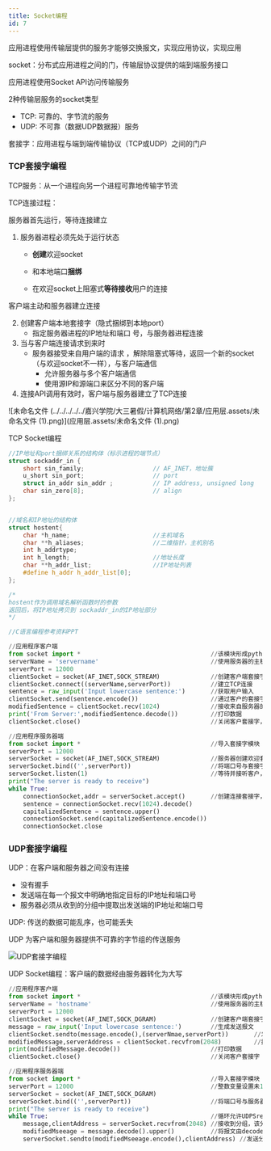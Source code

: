 ```yaml
---
title: Socket编程
id: 7
---
```



应用进程使用传输层提供的服务才能够交换报文，实现应用协议，实现应用

socket：分布式应用进程之间的门，传输层协议提供的端到端服务接口

应用进程使用Socket API访问传输服务

2种传输层服务的socket类型

- TCP: 可靠的、字节流的服务
- UDP: 不可靠（数据UDP数据报）服务

套接字：应用进程与端到端传输协议（TCP或UDP）之间的门户



### TCP套接字编程

TCP服务：从一个进程向另一个进程可靠地传输字节流

TCP连接过程：

服务器首先运行，等待连接建立

1. 服务器进程必须先处于运行状态

   - **创建**欢迎socket

   - 和本地端口**捆绑**

   - 在欢迎socket上阻塞式**等待接收**用户的连接

客户端主动和服务器建立连接

2. 创建客户端本地套接字（隐式捆绑到本地port）
   - 指定服务器进程的IP地址和端口 号，与服务器进程连接
3. 当与客户端连接请求到来时
   - 服务器接受来自用户端的请求 ，解除阻塞式等待，返回一个新的socket（与欢迎socket不一样），与客户端通信
     - 允许服务器与多个客户端通信
     - 使用源IP和源端口来区分不同的客户端
4. 连接API调用有效时，客户端与服务器建立了TCP连接

![未命名文件 (../../../../../嘉兴学院/大三暑假/计算机网络/第2章/应用层.assets/未命名文件 (1).png)](应用层.assets/未命名文件 (1).png)



TCP Socket编程

```C
//IP地址和port捆绑关系的结构体（标示进程的端节点）
struct sockaddr_in {
	short sin_family; 					// AF_INET，地址簇
	u_short sin_port; 					// port
	struct in_addr sin_addr ; 			// IP address, unsigned long
	char sin_zero[8]; 					// align
};


//域名和IP地址的结构体
struct hostent{ 
    char *h_name;						//主机域名 
	char **h_aliases; 					//二维指针，主机别名
	int h_addrtype; 					
	int h_length;                       //地址长度
	char **h_addr_list; 				//IP地址列表
	#define h_addr h_addr_list[0];
};

/*
hostent作为调用域名解析函数时的参数
返回后，将IP地址拷贝到 sockaddr_in的IP地址部分
*/

//C语言编程参考资料PPT
```

```python
//应用程序客户端
from socket import *                                    //该模块形成python中网络通信基础
serverName = 'servername'								//使用服务器的主机名，将自动执行DNS lookup得到服务器的IP地址
serverPort = 12000
clientSocket = socket(AF_INET,SOCK_STREAM)				//创建客户端套接字，第一个参数指定地址簇，AF_INET指示底层网络															 使用IPv4.第二个参数指示该套接字为SOCK_STREAM类型，即为TCP															 套接字，客户端套接字的端口号由OS执行
clientSocket.connect((serverName,serverPort))			//建立TCP连接
sentence = raw_input('Input lowercase sentence:')		//获取用户输入
clientSocket.send(sentence.encode())					//通过客户的套接字进入TCP连接发送字符串sentence
modifiedSentence = clientSocket.recv(1024)			    //接收来自服务器的数据
print('From Server:',modifiedSentence.decode())			//打印数据
clientSocket.close()									//关闭客户套接字，TCP连接
```

```python
//应用程序服务器端
from socket import *                                    //导入套接字模块						
serverPort = 12000	
serverSocket = socket(AF_INET,SOCK_STREAM)				//服务器创建欢迎套接字
serverSocket.bind(('',serverPort))						//将端口号与套接字关联
serverSocket.listen(1)									//等待并接听客户，定义请求连接的最大数（至少为1）
print("The server is ready to receive")
while True:
    connectionSocket,addr = serverSocket.accept()		//创建连接套接字，w
    sentence = connectionSocket.recv(1024).decode()
    capitalizedSentence = sentence.upper()
    connectionSocket.send(capitalizedSentence.encode())
    connectionSocket.close
```



### UDP套接字编程

UDP：在客户端和服务器之间没有连接

- 没有握手
- 发送端在每一个报文中明确地指定目标的IP地址和端口号
- 服务器必须从收到的分组中提取出发送端的IP地址和端口号

UDP: 传送的数据可能乱序，也可能丢失

UDP 为客户端和服务器提供不可靠的字节组的传送服务

![UDP套接字编程](/img/Network/计算机网络/应用层/UDP套接字编程.png)



UDP Socket编程：客户端的数据经由服务器转化为大写

```python
//应用程序客户端
from socket import *                                    //该模块形成python中网络通信基础
serverName = 'hostname'									//使用服务器的主机名，将自动执行DNS lookup得到服务器的IP地址
serverPort = 12000
clientSocket = socket(AF_INET,SOCK_DGRAM)				//创建客户端套接字，第一个参数指定地址簇，AF_INET指示底层网络															 使用IPv4.第二个参数指示该套接字为SOCK_DGRAM类型，即为UDP															套接字，客户端套接字的端口号由OS执行
message = raw_input('Input lowercase sentence:')		//生成发送报文
clientSocket.sendto(message.encode(),(serverNmae,serverPort))		//发送报文
modifiedMessage,serverAddress = clientSocket.recvfrom(2048)			//接收来自服务器的数据
print(modifiedMessage.decode())							//打印数据
clientSocket.close()									//关闭客户套接字
```

```python
//应用程序服务器端
from socket import *                                    //导入套接字模块						
serverPort = 12000										//整数变量设置未12000
serverSocket = socket(AF_INET,SOCK_DGRAM)	
serverSocket.bind(('',serverPort))						//将端口号与服务器套接字绑定
print("The server is ready to receive")
while True:												//循环允许UDPSrever无限期地接收并处理来自客户地分组
    message,clientAddress = serverSocket.recvfrom(2048)	//接收到分组，该分组地数据被放置到变量message中，源地址放置到															 变量clientAddress中。变量clientAddress包含了客户的IP地															址和客户的端口号
    modifiedMseeage = message.decode().upper()			//将报文由decode函数转化为字符串后，获取客户端的行并转换大写
    serverSocket.sendto(modifiedMseeage.encode(),clientAddress) //发送分组，并等待另一个UDP分组到达
```

